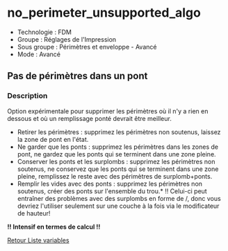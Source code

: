 # no_perimeter_unsupported_algo

* Technologie : FDM
* Groupe : Réglages de l'Impression
* Sous groupe : Périmètres et enveloppe - Avancé
* Mode : Avancé

## Pas de périmètres dans un pont

### Description

Option expérimentale pour supprimer les périmètres où il n'y a rien en dessous et où un remplissage ponté devrait être meilleur. 
- Retirer les périmètres : supprimez les périmètres non soutenus, laissez la zone de pont en l'état.
- Ne garder que les ponts : supprimez les périmètres dans les zones de pont, ne gardez que les ponts qui se terminent dans une zone pleine.
- Conserver les ponts et les surplombs : supprimez les périmètres non soutenus, ne conservez que les ponts qui se terminent dans une zone pleine, remplissez le reste avec des périmètres de surplomb+ponts.
- Remplir les vides avec des ponts : supprimez les périmètres non soutenus, créer des ponts sur l'ensemble du trou.* !! Celui-ci peut entraîner des problèmes avec des surplombs en forme de /\, donc vous devriez l'utiliser seulement sur une couche à la fois via le modificateur de hauteur!
 
**!! Intensif en termes de calcul !!**


[Retour Liste variables](variable_list.md)